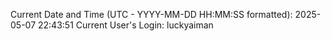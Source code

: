 Current Date and Time (UTC - YYYY-MM-DD HH:MM:SS formatted): 2025-05-07 22:43:51
Current User's Login: luckyaiman
